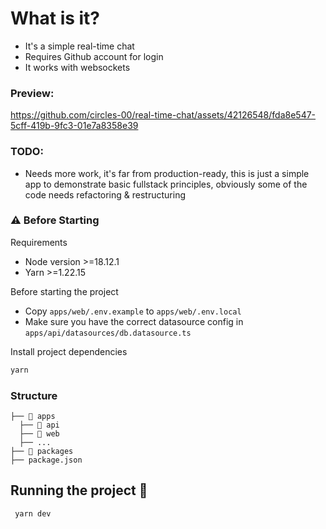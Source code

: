# What is it?
- It's a simple real-time chat
- Requires Github account for login
- It works with websockets

### Preview:

https://github.com/circles-00/real-time-chat/assets/42126548/fda8e547-5cff-419b-9fc3-01e7a8358e39

### TODO:
- Needs more work, it's far from production-ready, this is just a simple app to demonstrate basic fullstack principles, obviously some of the code needs refactoring & restructuring

### ⚠️ Before Starting

Requirements
 - Node version >=18.12.1
 - Yarn >=1.22.15

Before starting the project
 - Copy `apps/web/.env.example` to `apps/web/.env.local`
 - Make sure you have the correct datasource config in `apps/api/datasources/db.datasource.ts`

Install project dependencies
```bash
yarn
```

### Structure

```
├── 📁 apps
  ├── 📁 api
  ├── 📁 web
  ├── ...
├── 📁 packages
├── package.json
```

## Running the project 🏃‍

```bash
 yarn dev
```
